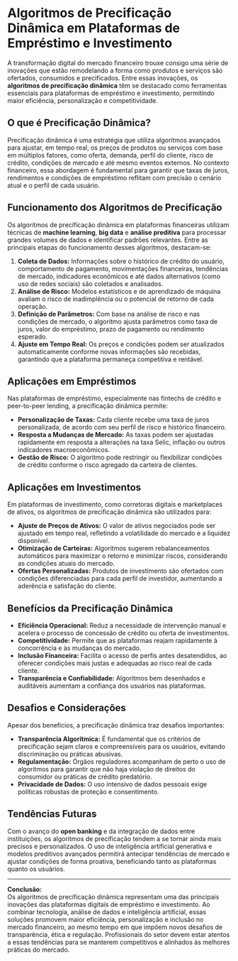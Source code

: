 # Algoritmos de Precificação Dinâmica em Plataformas de Empréstimo e Investimento

A transformação digital do mercado financeiro trouxe consigo uma série de inovações que estão remodelando a forma como produtos e serviços são ofertados, consumidos e precificados. Entre essas inovações, os **algoritmos de precificação dinâmica** têm se destacado como ferramentas essenciais para plataformas de empréstimo e investimento, permitindo maior eficiência, personalização e competitividade.

## O que é Precificação Dinâmica?

Precificação dinâmica é uma estratégia que utiliza algoritmos avançados para ajustar, em tempo real, os preços de produtos ou serviços com base em múltiplos fatores, como oferta, demanda, perfil do cliente, risco de crédito, condições de mercado e até mesmo eventos externos. No contexto financeiro, essa abordagem é fundamental para garantir que taxas de juros, rendimentos e condições de empréstimo reflitam com precisão o cenário atual e o perfil de cada usuário.

## Funcionamento dos Algoritmos de Precificação

Os algoritmos de precificação dinâmica em plataformas financeiras utilizam técnicas de **machine learning**, **big data** e **análise preditiva** para processar grandes volumes de dados e identificar padrões relevantes. Entre as principais etapas do funcionamento desses algoritmos, destacam-se:

1. **Coleta de Dados:** Informações sobre o histórico de crédito do usuário, comportamento de pagamento, movimentações financeiras, tendências de mercado, indicadores econômicos e até dados alternativos (como uso de redes sociais) são coletados e analisados.
2. **Análise de Risco:** Modelos estatísticos e de aprendizado de máquina avaliam o risco de inadimplência ou o potencial de retorno de cada operação.
3. **Definição de Parâmetros:** Com base na análise de risco e nas condições de mercado, o algoritmo ajusta parâmetros como taxa de juros, valor do empréstimo, prazo de pagamento ou rendimento esperado.
4. **Ajuste em Tempo Real:** Os preços e condições podem ser atualizados automaticamente conforme novas informações são recebidas, garantindo que a plataforma permaneça competitiva e rentável.

## Aplicações em Empréstimos

Nas plataformas de empréstimo, especialmente nas fintechs de crédito e peer-to-peer lending, a precificação dinâmica permite:

- **Personalização de Taxas:** Cada cliente recebe uma taxa de juros personalizada, de acordo com seu perfil de risco e histórico financeiro.
- **Resposta a Mudanças de Mercado:** As taxas podem ser ajustadas rapidamente em resposta a alterações na taxa Selic, inflação ou outros indicadores macroeconômicos.
- **Gestão de Risco:** O algoritmo pode restringir ou flexibilizar condições de crédito conforme o risco agregado da carteira de clientes.

## Aplicações em Investimentos

Em plataformas de investimento, como corretoras digitais e marketplaces de ativos, os algoritmos de precificação dinâmica são utilizados para:

- **Ajuste de Preços de Ativos:** O valor de ativos negociados pode ser ajustado em tempo real, refletindo a volatilidade do mercado e a liquidez disponível.
- **Otimização de Carteiras:** Algoritmos sugerem rebalanceamentos automáticos para maximizar o retorno e minimizar riscos, considerando as condições atuais do mercado.
- **Ofertas Personalizadas:** Produtos de investimento são ofertados com condições diferenciadas para cada perfil de investidor, aumentando a aderência e satisfação do cliente.

## Benefícios da Precificação Dinâmica

- **Eficiência Operacional:** Reduz a necessidade de intervenção manual e acelera o processo de concessão de crédito ou oferta de investimentos.
- **Competitividade:** Permite que as plataformas reajam rapidamente à concorrência e às mudanças do mercado.
- **Inclusão Financeira:** Facilita o acesso de perfis antes desatendidos, ao oferecer condições mais justas e adequadas ao risco real de cada cliente.
- **Transparência e Confiabilidade:** Algoritmos bem desenhados e auditáveis aumentam a confiança dos usuários nas plataformas.

## Desafios e Considerações

Apesar dos benefícios, a precificação dinâmica traz desafios importantes:

- **Transparência Algorítmica:** É fundamental que os critérios de precificação sejam claros e compreensíveis para os usuários, evitando discriminação ou práticas abusivas.
- **Regulamentação:** Órgãos reguladores acompanham de perto o uso de algoritmos para garantir que não haja violação de direitos do consumidor ou práticas de crédito predatório.
- **Privacidade de Dados:** O uso intensivo de dados pessoais exige políticas robustas de proteção e consentimento.

## Tendências Futuras

Com o avanço do **open banking** e da integração de dados entre instituições, os algoritmos de precificação tendem a se tornar ainda mais precisos e personalizados. O uso de inteligência artificial generativa e modelos preditivos avançados permitirá antecipar tendências de mercado e ajustar condições de forma proativa, beneficiando tanto as plataformas quanto os usuários.

---

**Conclusão:**  
Os algoritmos de precificação dinâmica representam uma das principais inovações das plataformas digitais de empréstimo e investimento. Ao combinar tecnologia, análise de dados e inteligência artificial, essas soluções promovem maior eficiência, personalização e inclusão no mercado financeiro, ao mesmo tempo em que impõem novos desafios de transparência, ética e regulação. Profissionais do setor devem estar atentos a essas tendências para se manterem competitivos e alinhados às melhores práticas do mercado.